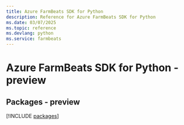 ```yaml
---
title: Azure FarmBeats SDK for Python
description: Reference for Azure FarmBeats SDK for Python
ms.date: 03/07/2025
ms.topic: reference
ms.devlang: python
ms.service: farmbeats
---
```

# Azure FarmBeats SDK for Python - preview
## Packages - preview
[!INCLUDE [packages](farmbeats-index.md)]
